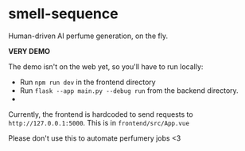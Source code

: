 # smell-sequence
Human-driven AI perfume generation, on the fly.

**VERY DEMO**

The demo isn't on the web yet, so you'll have to run locally:
* Run `npm run dev` in the frontend directory
* Run `flask --app main.py --debug run` from the backend directory.
* 
Currently, the frontend is hardcoded to send requests to `http://127.0.0.1:5000`. This is in `frontend/src/App.vue`

Please don't use this to automate perfumery jobs <3
